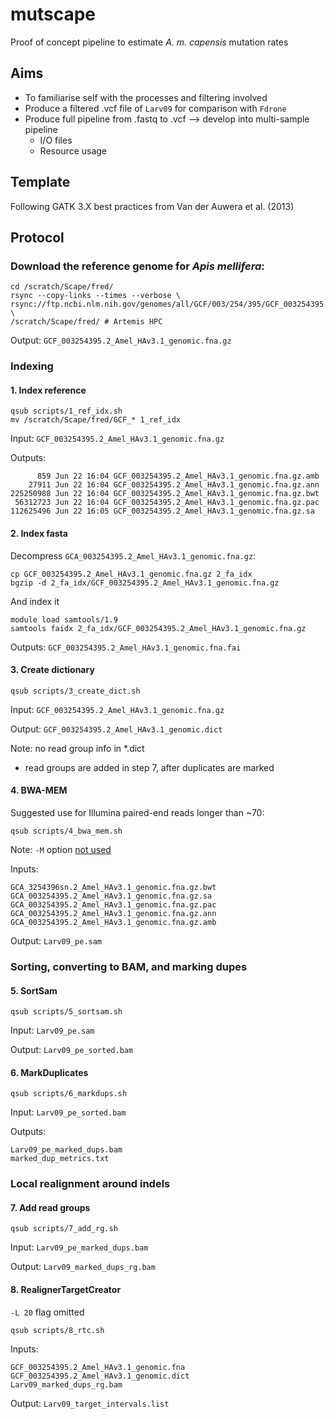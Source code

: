 # mutscape  

Proof of concept pipeline to estimate _A. m. capensis_ mutation rates

## Aims
- To familiarise self with the processes and filtering involved
- Produce a filtered .vcf file of `Larv09` for comparison with `Fdrone` 
- Produce full pipeline from .fastq to .vcf --> develop into multi-sample pipeline
	- I/O files
	- Resource usage

## Template
Following GATK 3.X best practices from Van der Auwera et al. (2013)

## Protocol 

### Download the reference genome for _Apis mellifera_:
```
cd /scratch/Scape/fred/
rsync --copy-links --times --verbose \
rsync://ftp.ncbi.nlm.nih.gov/genomes/all/GCF/003/254/395/GCF_003254395.2_Amel_HAv3.1/GCF_003254395.2_Amel_HAv3.1_genomic.fna.gz \ 
/scratch/Scape/fred/ # Artemis HPC
```

Output: `GCF_003254395.2_Amel_HAv3.1_genomic.fna.gz` 

### Indexing

#### 1. Index reference
```
qsub scripts/1_ref_idx.sh
mv /scratch/Scape/fred/GCF_* 1_ref_idx
```

Input: `GCF_003254395.2_Amel_HAv3.1_genomic.fna.gz`

Outputs:
```
      859 Jun 22 16:04 GCF_003254395.2_Amel_HAv3.1_genomic.fna.gz.amb
    27911 Jun 22 16:04 GCF_003254395.2_Amel_HAv3.1_genomic.fna.gz.ann
225250988 Jun 22 16:04 GCF_003254395.2_Amel_HAv3.1_genomic.fna.gz.bwt
 56312723 Jun 22 16:04 GCF_003254395.2_Amel_HAv3.1_genomic.fna.gz.pac
112625496 Jun 22 16:05 GCF_003254395.2_Amel_HAv3.1_genomic.fna.gz.sa
```

#### 2. Index fasta

Decompress `GCA_003254395.2_Amel_HAv3.1_genomic.fna.gz`:
```
cp GCF_003254395.2_Amel_HAv3.1_genomic.fna.gz 2_fa_idx
bgzip -d 2_fa_idx/GCF_003254395.2_Amel_HAv3.1_genomic.fna.gz
```

And index it
```
module load samtools/1.9
samtools faidx 2_fa_idx/GCF_003254395.2_Amel_HAv3.1_genomic.fna.gz 
```

Outputs: `GCF_003254395.2_Amel_HAv3.1_genomic.fna.fai`

#### 3. Create dictionary
```
qsub scripts/3_create_dict.sh
```

Input: `GCF_003254395.2_Amel_HAv3.1_genomic.fna.gz`

Output: `GCF_003254395.2_Amel_HAv3.1_genomic.dict`

Note: no read group info in *.dict
- read groups are added in step 7, after duplicates are marked

#### 4. BWA-MEM

Suggested use for Illumina paired-end reads longer than ~70:
```
qsub scripts/4_bwa_mem.sh
```

Note: `-M` option [not used](https://gatkforums.broadinstitute.org/gatk/discussion/21351/bwa-mem-m-option)

Inputs:
```
GCA_3254396sn.2_Amel_HAv3.1_genomic.fna.gz.bwt
GCA_003254395.2_Amel_HAv3.1_genomic.fna.gz.sa
GCA_003254395.2_Amel_HAv3.1_genomic.fna.gz.pac
GCA_003254395.2_Amel_HAv3.1_genomic.fna.gz.ann
GCA_003254395.2_Amel_HAv3.1_genomic.fna.gz.amb
```

Output: `Larv09_pe.sam`

### Sorting, converting to BAM, and marking dupes

#### 5. SortSam
```
qsub scripts/5_sortsam.sh
```

Input: `Larv09_pe.sam`

Output: `Larv09_pe_sorted.bam`

#### 6. MarkDuplicates
```
qsub scripts/6_markdups.sh
``` 

Input: `Larv09_pe_sorted.bam`

Outputs:
```
Larv09_pe_marked_dups.bam
marked_dup_metrics.txt
```

### Local realignment around indels

#### 7. Add read groups 
```
qsub scripts/7_add_rg.sh
```

Input: `Larv09_pe_marked_dups.bam`

Output: `Larv09_marked_dups_rg.bam`

#### 8. RealignerTargetCreator

`-L 20` flag omitted

```
qsub scripts/8_rtc.sh
```

Inputs: 
```
GCF_003254395.2_Amel_HAv3.1_genomic.fna
GCF_003254395.2_Amel_HAv3.1_genomic.dict
Larv09_marked_dups_rg.bam
```

Output: `Larv09_target_intervals.list` 

